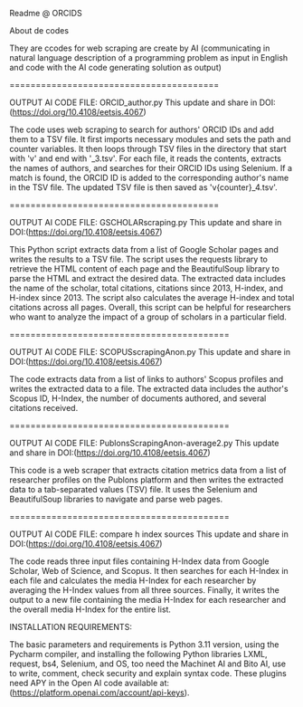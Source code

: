 Readme 
@ ORCIDS 

About de codes 

They are ccodes for web scraping are create by AI (communicating in natural language description of a programming problem as input in English and code with the AI code generating solution as output)


========================================

OUTPUT AI CODE FILE: ORCID_author.py
This update and share in DOI:(https://doi.org/10.4108/eetsis.4067)


The code uses web scraping to search for authors' ORCID IDs and add them to a TSV file. It first imports necessary modules and sets the path and counter variables. 
It then loops through TSV files in the directory that start with 'v' and end with '_3.tsv'. For each file, it reads the contents, extracts the names of authors, and searches for their ORCID IDs using Selenium. If a match is found, the ORCID ID is added to the corresponding author's name in the TSV file. The updated TSV file is then saved as 'v{counter}_4.tsv'. 
 


========================================

OUTPUT AI CODE FILE: GSCHOLARscraping.py
This update and share in DOI:(https://doi.org/10.4108/eetsis.4067)
 

This Python script extracts data from a list of Google Scholar pages and writes the results to a TSV file. The script uses the requests library to retrieve the HTML content of each page and the BeautifulSoup library to parse the HTML and extract the desired data. The extracted data includes the name of the scholar, total citations, citations since 2013, H-index, and H-index since 2013. The script also calculates the average H-index and total citations across all pages. Overall, this script can be helpful for researchers who want to analyze the impact of a group of scholars in a particular field.

==========================================

OUTPUT AI CODE FILE: SCOPUSscrapingAnon.py
This update and share in DOI:(https://doi.org/10.4108/eetsis.4067)


The code extracts data from a list of links to authors' Scopus profiles and writes the extracted data to a file. The extracted data includes the author's Scopus ID, H-Index, the number of documents authored, and several citations received. 

==========================================

OUTPUT AI CODE FILE: PublonsScrapingAnon-average2.py
This update and share in DOI:(https://doi.org/10.4108/eetsis.4067)


This code is a web scraper that extracts citation metrics data from a list of researcher profiles on the Publons platform and then writes the extracted data to a tab-separated values (TSV) file. It uses the Selenium and BeautifulSoup libraries to navigate and parse web pages. 

==========================================


OUTPUT AI CODE FILE: compare h index sources 
This update and share in DOI:(https://doi.org/10.4108/eetsis.4067)



The code reads three input files containing H-Index data from Google Scholar, Web of Science, and Scopus. It then searches for each H-Index in each file and calculates the media H-Index for each researcher by averaging the H-Index values from all three sources. Finally, it writes the output to a new file containing the media H-Index for each researcher and the overall media H-Index for the entire list. 


INSTALLATION REQUIREMENTS:

The basic parameters and requirements is Python 3.11 version, using the Pycharm compiler, and installing the following Python libraries LXML, request, bs4, Selenium, and OS, too need the Machinet AI and Bito AI, use to write, comment, check security and explain syntax code. These plugins need APY in the Open AI code available at: (https://platform.openai.com/account/api-keys). 


 





 

